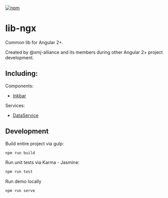 [![npm][npm]][npm-url]

# lib-ngx
Common lib for Angular 2+.

Created by @xmj-alliance and its members during other Angular 2+ project development.

## Including:

Components:
- [Inkbar](https://github.com/xmj-alliance/lib-ngx/blob/master/src/components/inkbar/readme.md)

Services:
- [DataService](https://github.com/xmj-alliance/lib-ngx/blob/master/src/services/data/readme.md)

## Development
Build entire project via gulp:
``` bash
npm run build
```
Run unit tests via Karma - Jasmine:
``` bash
npm run test
```

Run demo locally
``` bash
npm run serve
```

[npm]: https://img.shields.io/npm/v/@xmj-alliance/lib-ngx.svg
[npm-url]: https://npmjs.com/package/@xmj-alliance/lib-ngx
